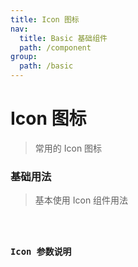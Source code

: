 ```yaml
---
title: Icon 图标
nav:
  title: Basic 基础组件
  path: /component
group:
  path: /basic
---
```


# Icon 图标

> 常用的 Icon 图标

### 基础用法

> 基本使用 Icon 组件用法

<code src="./demo/index1.tsx" />

### Icon 参数说明

<API />
